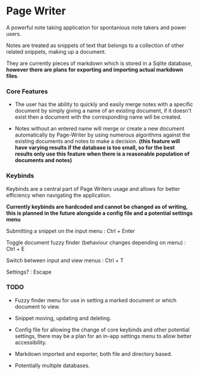 # Page Writer

A powerful note taking application for spontanious note takers and power users.

Notes are treated as snippets of text that belongs to a collection of other related snippets, making up a document.

They are currently pieces of markdown which is stored in a Sqlite database, **however there are plans for exporting and importing actual markdown files**.

### Core Features

- The user has the ability to quickly and easily merge notes with a specific document by simply giving a name of an existing document, if it doesn't exist then a document with the corresponding name will be created.

- Notes without an entered name will merge or create a new document automatically by Page-Writer by using numerous algorithms against the existing documents and notes to make a decision. **(this feature will have varying results if the database is too small, so for the best results only use this feature when there is a reasonable population of documents and notes)**

### Keybinds

Keybinds are a central part of Page Writers usage and allows for better efficiency when navigating the application.

**Currently keybinds are hardcoded and cannot be changed as of writing, this is planned in the future alongside a config file and a potential settings menu**

Submitting a snippet on the input menu : Ctrl + Enter

Toggle document fuzzy finder (behaviour changes depending on menu) : Ctrl + E

Switch between input and view menus : Ctrl + T

Settings? : Escape

### TODO

- Fuzzy finder menu for use in setting a marked document or which document to view.

- Snippet moving, updating and deleting.

- Config file for allowing the change of core keybinds and other potential settings, there may be a plan for an in-app settings menu to allow better accessibility.

- Markdown imported and exporter, both file and directory based.

- Potentially multiple databases.
